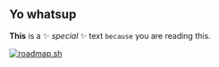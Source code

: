 ## Yo whatsup


**This** is a ✨ _special_ ✨ text `because` you are reading this.

<a href="https://roadmap.sh">
  <img src="https://roadmap.sh/card/wide/66dcd8a7c46f68d052d773a9?variant=dark&roadmaps=cyber-security" alt="roadmap.sh"/>
</a>
